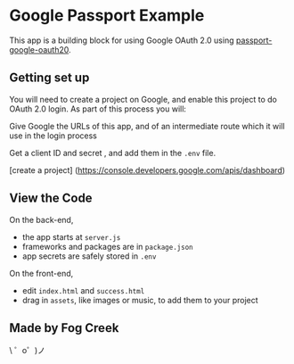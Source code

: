 Google Passport Example
========================

This app is a building block for using Google OAuth 2.0 using [passport-google-oauth20](https://github.com/jaredhanson/passport-google-oauth2).

## Getting set up
You will need to create a project on Google, and enable this project to 
do OAuth 2.0 login.  As part of this process you will:

Give Google the URLs of this app, and of an intermediate route which it will use in the login process

Get a client ID and secret , and add them in the `.env` file. 

[create a project] (https://console.developers.google.com/apis/dashboard) 




## View the Code
On the back-end,
- the app starts at `server.js`
- frameworks and packages are in `package.json`
- app secrets are safely stored in `.env`

On the front-end,
- edit `index.html` and `success.html`
- drag in `assets`, like images or music, to add them to your project

Made by Fog Creek
-----------------

\ ゜o゜)ノ
